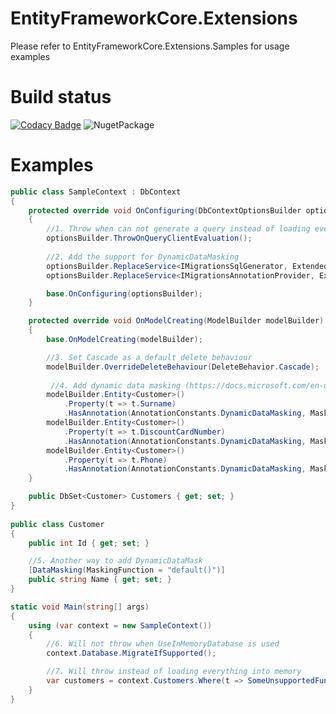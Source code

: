 # EntityFrameworkCore.Extensions

Please refer to EntityFrameworkCore.Extensions.Samples for usage examples

# Build status
[![Codacy Badge](https://api.codacy.com/project/badge/Grade/24d129322030411ba52247aa7c9b0bbf)](https://app.codacy.com/app/nikitasavinov/EntityFrameworkCore.Extensions?utm_source=github.com&utm_medium=referral&utm_content=nikitasavinov/EntityFrameworkCore.Extensions&utm_campaign=Badge_Grade_Dashboard)
![NugetPackage](https://buildstats.info/nuget/EntityFrameworkCore.Extensions)

# Examples

``` csharp
public class SampleContext : DbContext
{
    protected override void OnConfiguring(DbContextOptionsBuilder optionsBuilder)
    {
        //1. Throw when can not generate a query instead of loading everything into memory
        optionsBuilder.ThrowOnQueryClientEvaluation(); 
        
        //2. Add the support for DynamicDataMasking
        optionsBuilder.ReplaceService<IMigrationsSqlGenerator, ExtendedMigrationSqlServerGenerator>();
        optionsBuilder.ReplaceService<IMigrationsAnnotationProvider, ExtendedSqlServerMigrationsAnnotationProvider>();

        base.OnConfiguring(optionsBuilder);
    }

    protected override void OnModelCreating(ModelBuilder modelBuilder)
    {
        base.OnModelCreating(modelBuilder);

        //3. Set Cascade as a default delete behaviour
        modelBuilder.OverrideDeleteBehaviour(DeleteBehavior.Cascade); 
        
         //4. Add dynamic data masking (https://docs.microsoft.com/en-us/sql/relational-databases/security/dynamic-data-masking)
        modelBuilder.Entity<Customer>()
            .Property(t => t.Surname)
            .HasAnnotation(AnnotationConstants.DynamicDataMasking, MaskingFunctions.Default());
        modelBuilder.Entity<Customer>()
            .Property(t => t.DiscountCardNumber)
            .HasAnnotation(AnnotationConstants.DynamicDataMasking, MaskingFunctions.Random(10, 100));
        modelBuilder.Entity<Customer>()
            .Property(t => t.Phone)
            .HasAnnotation(AnnotationConstants.DynamicDataMasking, MaskingFunctions.Partial(2, "XX-XX", 1));
    }

    public DbSet<Customer> Customers { get; set; }
}
    
public class Customer
{
    public int Id { get; set; }

    //5. Another way to add DynamicDataMask
    [DataMasking(MaskingFunction = "default()")]
    public string Name { get; set; } 
}

static void Main(string[] args)
{
    using (var context = new SampleContext())
    {
        //6. Will not throw when UseInMemoryDatabase is used 
        context.Database.MigrateIfSupported(); 

        //7. Will throw instead of loading everything into memory
        var customers = context.Customers.Where(t => SomeUnsupportedFunction(t.Phone)).ToList(); 
    }
}
```
